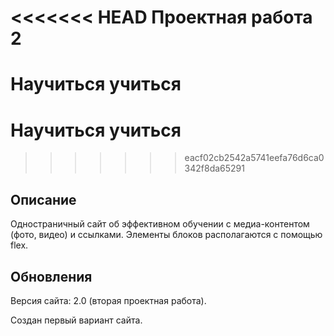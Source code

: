 <<<<<<< HEAD
Проектная работа 2
==================

Научиться учиться
=======
Научиться учиться
=================
>>>>>>> eacf02cb2542a5741eefa76d6ca0342f8da65291

Описание
--------

Одностраничный сайт об эффективном обучении с медиа-контентом (фото, видео) и ссылками. Элементы блоков располагаются с помощью flex.

Обновления
----------
Версия сайта: 2.0 (вторая проектная работа). 

Создан первый вариант сайта.